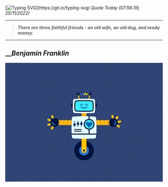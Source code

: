 [![Typing SVG](https://readme-typing-svg.herokuapp.com?font=Press+Start+2P&color=C2F784&size=35&width=900&height=100&lines=Hello+World%2C+I'm+Hung+!)](https://git.io/typing-svg) 
_Quote Today (07:56:39, 25/11/2022)_
___
>**_There are three faithful friends - an old wife, an old dog, and ready money._**
___

## __**_Benjamin Franklin_**

![RobotDance](src/assets/images/robot-dancing-dribble.gif?style=center)

